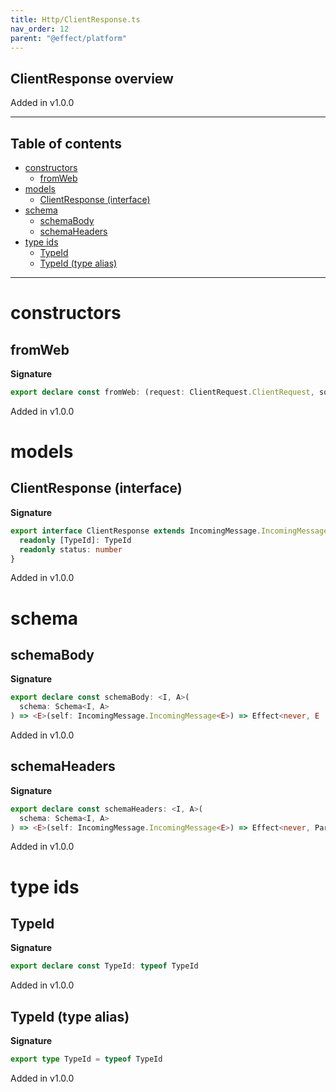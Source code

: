 ```yaml
---
title: Http/ClientResponse.ts
nav_order: 12
parent: "@effect/platform"
---
```


## ClientResponse overview

Added in v1.0.0

---

<h2 class="text-delta">Table of contents</h2>

- [constructors](#constructors)
  - [fromWeb](#fromweb)
- [models](#models)
  - [ClientResponse (interface)](#clientresponse-interface)
- [schema](#schema)
  - [schemaBody](#schemabody)
  - [schemaHeaders](#schemaheaders)
- [type ids](#type-ids)
  - [TypeId](#typeid)
  - [TypeId (type alias)](#typeid-type-alias)

---

# constructors

## fromWeb

**Signature**

```ts
export declare const fromWeb: (request: ClientRequest.ClientRequest, source: Response) => ClientResponse
```

Added in v1.0.0

# models

## ClientResponse (interface)

**Signature**

```ts
export interface ClientResponse extends IncomingMessage.IncomingMessage<Error.ResponseError> {
  readonly [TypeId]: TypeId
  readonly status: number
}
```

Added in v1.0.0

# schema

## schemaBody

**Signature**

```ts
export declare const schemaBody: <I, A>(
  schema: Schema<I, A>
) => <E>(self: IncomingMessage.IncomingMessage<E>) => Effect<never, E | ParseError, A>
```

Added in v1.0.0

## schemaHeaders

**Signature**

```ts
export declare const schemaHeaders: <I, A>(
  schema: Schema<I, A>
) => <E>(self: IncomingMessage.IncomingMessage<E>) => Effect<never, ParseError, A>
```

Added in v1.0.0

# type ids

## TypeId

**Signature**

```ts
export declare const TypeId: typeof TypeId
```

Added in v1.0.0

## TypeId (type alias)

**Signature**

```ts
export type TypeId = typeof TypeId
```

Added in v1.0.0
